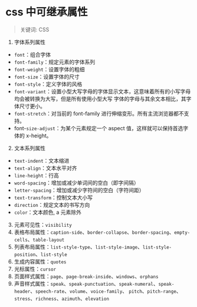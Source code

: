 # css 中可继承属性

> 关键词: CSS

1. 字体系列属性

- `font`：组合字体
- `font-family`：规定元素的字体系列
- `font-weight`：设置字体的粗细
- `font-size`：设置字体的尺寸
- `font-style`：定义字体的风格
- `font-variant`：设置小型大写字母的字体显示文本，这意味着所有的小写字母均会被转换为大写，但是所有使用小型大写 字体的字母与其余文本相比，其字体尺寸更小。
- `font-stretch`：对当前的 font-family 进行伸缩变形。所有主流浏览器都不支持。
- font-`size-adjust`：为某个元素规定一个 aspect 值，这样就可以保持首选字体的 x-height。

2. 文本系列属性

- `text-indent`：文本缩进
- `text-align`：文本水平对齐
- `line-height`：行高
- `word-spacing`：增加或减少单词间的空白（即字间隔）
- `letter-spacing`：增加或减少字符间的空白（字符间距）
- `text-transform`：控制文本大小写
- `direction`：规定文本的书写方向
- `color`：文本颜色, a 元素除外

3. 元素可见性：`visibility`
4. 表格布局属性：`caption-side`、`border-collapse`、`border-spacing`、`empty-cells`、`table-layout`
5. 列表布局属性：`list-style-type`、`list-style-image`、`list-style-position`、`list-style`
6. 生成内容属性：`quotes`
7. 光标属性：`cursor`
8. 页面样式属性：`page`、`page-break-inside`、`windows`、`orphans`
9. 声音样式属性：`speak`、`speak-punctuation`、`speak-numeral`、`speak-header`、`speech-rate`、`volume`、`voice-family`、 `pitch`、`pitch-range`、`stress`、`richness`、`azimuth`、`elevation`
